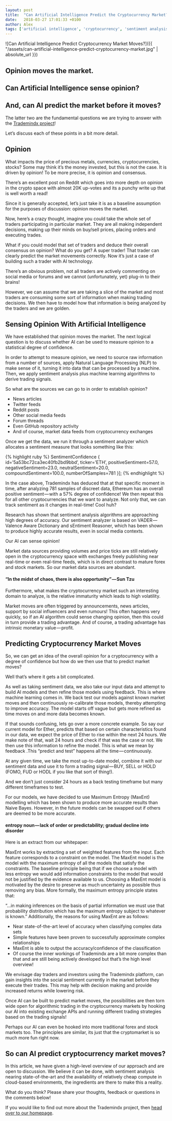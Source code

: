 ```yaml
---
layout: post
title:  "Can Artificial Intelligence Predict the Cryptocurrency Market?"
date:   2018-03-27 17:01:33 +0100
author: Alex
tags: ['artificial intelligence', 'cryptocurrency', 'sentiment analysis', 'machine learning']
---
```


![Can Artificial Intelligence Predict Cryptocurrency Market Moves?]({{ "/assets/can-artificial-intelligence-predict-cryptocurrency-market.jpg" | absolute_url }})

## Opinion moves the market.

## Can Artificial Intelligence sense opinion?

## And, can AI predict the market before it moves?

The latter two are the fundamental questions we are trying to answer with the [Trademindx project][trademindx]!

Let’s discuss each of these points in a bit more detail.

## Opinion

What impacts the price of precious metals, currencies, cryptocurrencies, stocks? Some may think it’s the money invested, but this is not the case. It is driven by opinion! To be more precise, it is opinion and consensus.

There’s an excellent post on Reddit which goes into more depth on opinion in the crypto space with almost 20K up-votes and its a punchy write up that is well worth a read!

Since it is generally accepted, let’s just take it is as a baseline assumption for the purposes of discussion: opinion moves the market.

Now, here’s a crazy thought, imagine you could take the whole set of traders participating in particular market. They are all making independent decisions, making up their minds on buy/sell prices, placing orders and executing trades.

What if you could model that set of traders and deduce their overall consensus on opinion? What do you get? A super trader! That trader can clearly predict the market movements correctly. Now it’s just a case of building such a trader with AI technology.

There’s an obvious problem, not all traders are actively commenting on social media or forums and we cannot (unfortunately, yet) plug-in to their brains!

However, we can assume that we are taking a slice of the market and most traders are consuming some sort of information when making trading decisions. We then have to model how that information is being analyzed by the traders and we are golden.

## Sensing Opinion With Artificial Intelligence

We have established that opinion moves the market. The next logical question is to discuss whether AI can be used to measure opinion to a statistical degree of confidence.

In order to attempt to measure opinion, we need to source raw information from a number of sources, apply Natural Language Processing (NLP) to make sense of it, turning it into data that can be processed by a machine. Then, we apply sentiment analysis plus machine learning algorithms to derive trading signals.

So what are the sources we can go to in order to establish opinion?

- News articles
- Twitter feeds
- Reddit posts
- Other social media feeds
- Forum threads
- Even GitHub repository activity
- And of course, market data feeds from cryptocurrency exchanges

Once we get the data, we run it through a sentiment analyzer which allocates a sentiment measure that looks something like this:

{% highlight ruby %}
SentimentConfidence {
id=’5a53bc72ca3ec40fb2bd9bbd’,
ticker=’ETH’,
positiveSentiment=57.0,
negativeSentiment=23.0,
neutralSentiment=20.0,
compoundSentiment=100.0,
numberOfSamples=781
}];
{% endhighlight %}

In the case above, Trademindx has deduced that at that specific moment in time, after analyzing 781 samples of discreet data, Ethereum has an overall positive sentiment — with a 57% degree of confidence! We then repeat this for all other cryptocurrencies that we want to analyze. Not only that, we can track sentiment as it changes in real-time! Cool huh?

Research has shown that sentiment analysis algorithms are approaching high degrees of accuracy. Our sentiment analyzer is based on VADER — Valence Aware Dictionary and sEntiment Reasoner, which has been shown to produce highly accurate results, even in social media contexts.

Our AI can sense opinion!

Market data sources providing volumes and price ticks are still relatively open in the cryptocurrency space with exchanges freely publishing near real-time or even real-time feeds, which is in direct contrast to mature forex and stock markets. So our market data sources are abundant.

#### “In the midst of chaos, there is also opportunity” — Sun Tzu

Furthermore, what makes the cryptocurrency market such an interesting domain to analyze, is the relative immaturity which leads to high volatility.

Market moves are often triggered by announcements, news articles, support by social influencers and even rumours! This often happens very quickly, so if an AI algorithm could sense changing opinion, then this could in turn provide a trading advantage. And of course, a trading advantage has intrinsic monetary value — profit.

## Predicting Cryptocurrency Market Moves

So, we can get an idea of the overall opinion for a cryptocurrency with a degree of confidence but how do we then use that to predict market moves?

Well that’s where it gets a bit complicated.

As well as taking sentiment data, we also take our input data and attempt to build AI models and then refine those models using feedback. This is where machine learning comes in. We back test our models against known market moves and then continuously re-calibrate those models, thereby attempting to improve accuracy. The model starts off vague but gets more refined as time moves on and more data becomes known.

If that sounds confusing, lets go over a more concrete example. So say our current model for Ether, predicts that based on certain characteristics found in our data, we expect the price of Ether to rise within the next 24 hours. We make note of that, wait 24 hours and check if that was the case or not. We then use this information to refine the model. This is what we mean by feedback .This “predict and test” happens all the time — continuously.

At any given time, we take the most up-to-date model, combine it with our sentiment data and use it to form a trading signal — BUY, SELL or HOLD (FOMO, FUD or HODL if you like that sort of thing!).

And we don’t just consider 24 hours as a back testing timeframe but many different timeframes to test.

For our models, we have decided to use Maximum Entropy (MaxEnt) modelling which has been shown to produce more accurate results than Naive Bayes. However, in the future models can be swapped out if others are deemed to be more accurate.

#### entropy noun — lack of order or predictability; gradual decline into disorder

Here is an extract from our whitepaper:

MaxEnt works by extracting a set of weighted features from the input. Each feature corresponds to a constraint on the model. The MaxEnt model is the model with the maximum entropy of all the models that satisfy the constraints. The baseline principle being that if we choose a model with less entropy we would add information constraints to the model that would not be justified by the evidence available to us. Choosing a MaxEnt model is motivated by the desire to preserve as much uncertainty as possible thus removing any bias. More formally, the maximum entropy principle states that:

“…in making inferences on the basis of partial information we must use that probability distribution which has the maximum entropy subject to whatever is known.”
Additionally, the reasons for using MaxEnt are as follows:

- Near state-of-the-art level of accuracy when classifying complex data sets
- Simple features have been proven to successfully approximate complex relationships
- MaxEnt is able to output the accuracy/confidence of the classification
- Of course the inner workings of Trademindx are a bit more complex than that and are still being actively developed but that’s the high level overview!

We envisage day traders and investors using the Trademindx platform, can gain insights into the social sentiment currently in the market before they execute their trades. This may help with decision making and provide increased returns while lowering risk.

Once AI can be built to predict market moves, the possibilities are then torn wide open for algorithmic trading in the cryptocurrency markets by hooking our AI into existing exchange APIs and running different trading strategies based on the trading signals!

Perhaps our AI can even be hooked into more traditional forex and stock markets too. The principles are similar, its just that the cryptomarket is so much more fun right now.

## So can AI predict cryptocurrency market moves?

In this article, we have given a high-level overview of our approach and are open to discussion. We believe it can be done, with sentiment analysis nearing state-of-the-art and the availability of relatively cheap compute in cloud-based environments, the ingredients are there to make this a reality.

What do you think? Please share your thoughts, feedback or questions in the comments below!

If you would like to find out more about the Trademindx project, then [head over to our homepage][trademindx].

[trademindx]: https://trademindx.com
